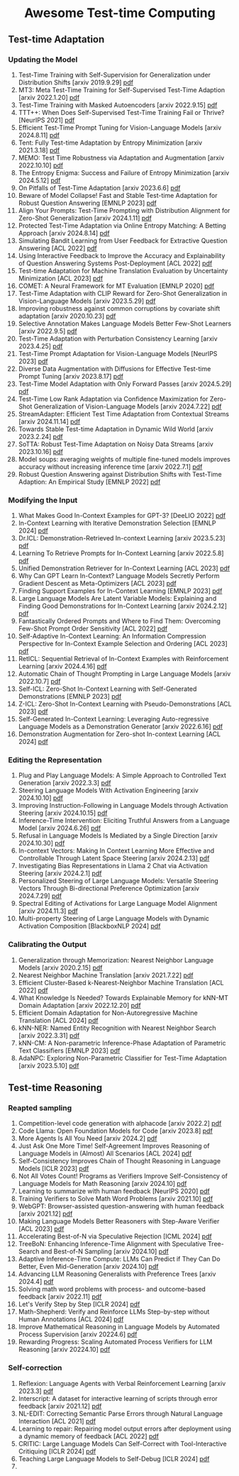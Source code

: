 <div align="center">
<h1>Awesome Test-time Computing</h1>
</div>

## Test-time Adaptation
### Updating the Model
1. Test-Time Training with Self-Supervision for Generalization under Distribution Shifts [arxiv 2019.9.29] [pdf](https://arxiv.org/pdf/1909.13231)
2. MT3: Meta Test-Time Training for Self-Supervised Test-Time Adaption [arxiv 2022.1.20] [pdf](https://arxiv.org/pdf/2103.16201)
3. Test-Time Training with Masked Autoencoders [arxiv 2022.9.15] [pdf](https://arxiv.org/pdf/2209.07522)
4. TTT++: When Does Self-Supervised Test-Time Training Fail or Thrive? [NeurIPS 2021] [pdf](https://proceedings.neurips.cc/paper_files/paper/2021/file/b618c3210e934362ac261db280128c22-Paper.pdf)
5. Efficient Test-Time Prompt Tuning for Vision-Language Models [arxiv 2024.8.11] [pdf](https://arxiv.org/pdf/2408.05775)
6. Tent: Fully Test-time Adaptation by Entropy Minimization [arxiv 2021.3.18] [pdf](https://arxiv.org/pdf/2006.10726)
7. MEMO: Test Time Robustness via Adaptation and Augmentation [arxiv 2022.10.10] [pdf](https://arxiv.org/pdf/2110.09506)
8. The Entropy Enigma: Success and Failure of Entropy Minimization [arxiv 2024.5.12] [pdf](https://arxiv.org/pdf/2405.05012)
9. On Pitfalls of Test-Time Adaptation [arxiv 2023.6.6] [pdf](https://arxiv.org/pdf/2306.03536)
10. Beware of Model Collapse! Fast and Stable Test-time Adaptation for Robust Question Answering [EMNLP 2023] [pdf](https://aclanthology.org/2023.emnlp-main.803.pdf)
11. Align Your Prompts: Test-Time Prompting with Distribution Alignment for Zero-Shot Generalization [arxiv 2024.1.11] [pdf](https://arxiv.org/pdf/2311.01459)
12. Protected Test-Time Adaptation via Online Entropy Matching: A Betting Approach [arxiv 2024.8.14] [pdf](https://arxiv.org/pdf/2408.07511)
13. Simulating Bandit Learning from User Feedback for Extractive Question Answering [ACL 2022] [pdf](https://aclanthology.org/2022.acl-long.355.pdf)
14. Using Interactive Feedback to Improve the Accuracy and Explainability of Question Answering Systems Post-Deployment [ACL 2022] [pdf](https://aclanthology.org/2022.findings-acl.75.pdf)
15. Test-time Adaptation for Machine Translation Evaluation by Uncertainty Minimization [ACL 2023] [pdf](https://aclanthology.org/2023.acl-long.47.pdf)
16. COMET: A Neural Framework for MT Evaluation [EMNLP 2020] [pdf](https://aclanthology.org/2020.emnlp-main.213.pdf)
17. Test-Time Adaptation with CLIP Reward for Zero-Shot Generalization in Vision-Language Models [arxiv 2023.5.29] [pdf](https://arxiv.org/pdf/2305.18010)
18. Improving robustness against common corruptions by covariate shift adaptation [arxiv 2020.10.23] [pdf](https://arxiv.org/pdf/2006.16971)
19. Selective Annotation Makes Language Models Better Few-Shot Learners [arxiv 2022.9.5] [pdf](https://arxiv.org/pdf/2209.01975)
20. Test-Time Adaptation with Perturbation Consistency Learning [arxiv 2023.4.25] [pdf](https://arxiv.org/pdf/2304.12764)
21. Test-Time Prompt Adaptation for Vision-Language Models [NeurIPS 2023] [pdf](https://proceedings.neurips.cc/paper_files/paper/2023/file/cdd0640218a27e9e2c0e52e324e25db0-Paper-Conference.pdf)
22. Diverse Data Augmentation with Diffusions for Effective Test-time Prompt Tuning [arxiv 2023.8.17] [pdf](https://arxiv.org/pdf/2308.06038)
23. Test-Time Model Adaptation with Only Forward Passes [arxiv 2024.5.29] [pdf](https://arxiv.org/pdf/2404.01650)
24. Test-Time Low Rank Adaptation via Confidence Maximization for Zero-Shot Generalization of Vision-Language Models [arxiv 2024.7.22] [pdf](https://arxiv.org/pdf/2407.15913)
25. StreamAdapter: Efficient Test Time Adaptation from Contextual Streams [arxiv 2024.11.14] [pdf](https://arxiv.org/pdf/2411.09289)
26. Towards Stable Test-time Adaptation in Dynamic Wild World [arxiv 2023.2.24] [pdf](https://arxiv.org/pdf/2302.12400)
27. SoTTA: Robust Test-Time Adaptation on Noisy Data Streams [arxiv 2023.10.16] [pdf](https://arxiv.org/pdf/2310.10074)
28. Model soups: averaging weights of multiple fine-tuned models improves accuracy without increasing inference time [arxiv 2022.7.1] [pdf](https://arxiv.org/pdf/2203.05482)
29. Robust Question Answering against Distribution Shifts with Test-Time Adaption: An Empirical Study [EMNLP 2022] [pdf](https://aclanthology.org/2022.findings-emnlp.460.pdf)
### Modifying the Input
1. What Makes Good In-Context Examples for GPT-3? [DeeLIO 2022] [pdf](https://aclanthology.org/2022.deelio-1.10.pdf)
2. In-Context Learning with Iterative Demonstration Selection [EMNLP 2024] [pdf](https://aclanthology.org/2024.findings-emnlp.438.pdf)
3. Dr.ICL: Demonstration-Retrieved In-context Learning [arxiv 2023.5.23] [pdf](https://arxiv.org/pdf/2305.14128)
4. Learning To Retrieve Prompts for In-Context Learning [arxiv 2022.5.8] [pdf](https://arxiv.org/pdf/2112.08633)
5. Unified Demonstration Retriever for In-Context Learning [ACL 2023] [pdf](https://aclanthology.org/2023.acl-long.256.pdf)
6. Why Can GPT Learn In-Context? Language Models Secretly Perform Gradient Descent as Meta-Optimizers [ACL 2023] [pdf](https://aclanthology.org/2023.findings-acl.247.pdf)
7. Finding Support Examples for In-Context Learning [EMNLP 2023] [pdf](https://aclanthology.org/2023.findings-emnlp.411.pdf)
8. Large Language Models Are Latent Variable Models: Explaining and Finding Good Demonstrations for In-Context Learning [arxiv 2024.2.12] [pdf](https://arxiv.org/pdf/2301.11916)
9. Fantastically Ordered Prompts and Where to Find Them: Overcoming Few-Shot Prompt Order Sensitivity [ACL 2022] [pdf](https://aclanthology.org/2022.acl-long.556.pdf)
10. Self-Adaptive In-Context Learning: An Information Compression Perspective for In-Context Example Selection and Ordering [ACL 2023] [pdf](https://aclanthology.org/2023.acl-long.79.pdf)
11. RetICL: Sequential Retrieval of In-Context Examples with Reinforcement Learning [arxiv 2024.4.16] [pdf](https://arxiv.org/pdf/2305.14502)
12. Automatic Chain of Thought Prompting in Large Language Models [arxiv 2022.10.7] [pdf](https://arxiv.org/pdf/2210.03493)
13. Self-ICL: Zero-Shot In-Context Learning with Self-Generated Demonstrations [EMNLP 2023] [pdf](https://aclanthology.org/2023.emnlp-main.968.pdf)
14. Z-ICL: Zero-Shot In-Context Learning with Pseudo-Demonstrations [ACL 2023] [pdf](https://aclanthology.org/2023.acl-long.129.pdf)
15. Self-Generated In-Context Learning: Leveraging Auto-regressive Language Models as a Demonstration Generator [arxiv 2022.6.16] [pdf](https://arxiv.org/pdf/2206.08082)
16. Demonstration Augmentation for Zero-shot In-context Learning [ACL 2024] [pdf](https://aclanthology.org/2024.findings-acl.846.pdf)
### Editing the Representation
1. Plug and Play Language Models: A Simple Approach to Controlled Text Generation [arxiv 2022.3.3] [pdf](https://arxiv.org/pdf/1912.02164)
2. Steering Language Models With Activation Engineering [arxiv 2024.10.10] [pdf](https://arxiv.org/pdf/2308.10248)
3. Improving Instruction-Following in Language Models through Activation Steering [arxiv 2024.10.15] [pdf](https://arxiv.org/pdf/2410.12877)
4. Inference-Time Intervention: Eliciting Truthful Answers from a Language Model [arxiv 2024.6.26] [pdf](https://arxiv.org/pdf/2306.03341)
5. Refusal in Language Models Is Mediated by a Single Direction [arxiv 2024.10.30] [pdf](https://arxiv.org/pdf/2406.11717)
6. In-context Vectors: Making In Context Learning More Effective and Controllable Through Latent Space Steering [arxiv 2024.2.13] [pdf](https://arxiv.org/pdf/2311.06668)
7. Investigating Bias Representations in Llama 2 Chat via Activation Steering [arxiv 2024.2.1] [pdf](https://arxiv.org/pdf/2402.00402)
8. Personalized Steering of Large Language Models: Versatile Steering Vectors Through Bi-directional Preference Optimization [arxiv 2024.7.29] [pdf](https://arxiv.org/pdf/2406.00045)
9. Spectral Editing of Activations for Large Language Model Alignment [arxiv 2024.11.3] [pdf](https://arxiv.org/pdf/2405.09719)
10. Multi-property Steering of Large Language Models with Dynamic Activation Composition [BlackboxNLP 2024] [pdf](https://aclanthology.org/2024.blackboxnlp-1.34.pdf)
### Calibrating the Output
1. Generalization through Memorization: Nearest Neighbor Language Models [arxiv 2020.2.15] [pdf](https://arxiv.org/pdf/1911.00172)
2. Nearest Neighbor Machine Translation [arxiv 2021.7.22] [pdf](https://arxiv.org/pdf/2010.00710)
3. Efficient Cluster-Based k-Nearest-Neighbor Machine Translation [ACL 2022] [pdf](https://aclanthology.org/2022.acl-long.154.pdf)
4. What Knowledge Is Needed? Towards Explainable Memory for kNN-MT Domain Adaptation [arxiv 2022.12.20] [pdf](https://arxiv.org/pdf/2211.04052)
5. Efficient Domain Adaptation for Non-Autoregressive Machine Translation [ACL 2024] [pdf](https://aclanthology.org/2024.findings-acl.810.pdf)
6. kNN-NER: Named Entity Recognition with Nearest Neighbor Search [arxiv 2022.3.31] [pdf](https://arxiv.org/pdf/2203.17103)
7. kNN-CM: A Non-parametric Inference-Phase Adaptation of Parametric Text Classifiers [EMNLP 2023] [pdf](https://aclanthology.org/2023.findings-emnlp.903.pdf)
8. AdaNPC: Exploring Non-Parametric Classifier for Test-Time Adaptation [arxiv 2023.5.10] [pdf](https://arxiv.org/pdf/2304.12566)



## Test-time Reasoning
### Reapted sampling
1. Competition-level code generation with alphacode [arxiv 2022.2] [pdf](https://arxiv.org/pdf/2203.07814)
2. Code Llama: Open Foundation Models for Code [arxiv 2023.8] [pdf](https://arxiv.org/pdf/2308.12950)
3. More Agents Is All You Need [arxiv 2024.2] [pdf](https://arxiv.org/pdf/2402.05120)
4. Just Ask One More Time! Self-Agreement Improves Reasoning of Language Models in (Almost) All Scenarios [ACL 2024] [pdf](https://aclanthology.org/2024.findings-acl.230.pdf)
5. Self-Consistency Improves Chain of Thought Reasoning in Language Models [ICLR 2023] [pdf](https://openreview.net/pdf?id=1PL1NIMMrw)
6. Not All Votes Count! Programs as Verifiers Improve Self-Consistency of Language Models for Math Reasoning [arxiv 2024.10] [pdf](https://arxiv.org/pdf/2410.12608)
7. Learning to summarize with human feedback [NeurIPS 2020] [pdf](https://proceedings.neurips.cc/paper_files/paper/2020/file/1f89885d556929e98d3ef9b86448f951-Paper.pdf)
8. Training Verifiers to Solve Math Word Problems [arxiv 2021.10] [pdf](https://arxiv.org/pdf/2110.14168)
9. WebGPT: Browser-assisted question-answering with human feedback [arxiv 2021.12] [pdf](https://arxiv.org/pdf/2112.09332)
10. Making Language Models Better Reasoners with Step-Aware Verifier [ACL 2023] [pdf](https://aclanthology.org/2023.acl-long.291.pdf)
11. Accelerating Best-of-N via Speculative Rejection [ICML 2024] [pdf](https://openreview.net/pdf?id=dRp8tAIPhj)
12. TreeBoN: Enhancing Inference-Time Alignment with Speculative Tree-Search and Best-of-N Sampling [arxiv 2024.10] [pdf](https://arxiv.org/pdf/2410.16033)
13. Adaptive Inference-Time Compute: LLMs Can Predict if They Can Do Better, Even Mid-Generation [arxiv 2024.10] [pdf](https://arxiv.org/pdf/2410.02725)
14. Advancing LLM Reasoning Generalists with Preference Trees [arxiv 2024.4] [pdf](https://arxiv.org/pdf/2404.02078)
15. Solving math word problems with process- and outcome-based feedback [arxiv 2022.11] [pdf](https://arxiv.org/pdf/2211.14275)
16. Let's Verify Step by Step [ICLR 2024] [pdf](https://openreview.net/pdf?id=v8L0pN6EOi)
17. Math-Shepherd: Verify and Reinforce LLMs Step-by-step without Human Annotations [ACL 2024] [pdf](https://aclanthology.org/2024.acl-long.510.pdf)
18. Improve Mathematical Reasoning in Language Models by Automated Process Supervision [arxiv 20224.6] [pdf](https://arxiv.org/pdf/2406.06592)
19. Rewarding Progress: Scaling Automated Process Verifiers for LLM Reasoning [arxiv 20224.10] [pdf](https://arxiv.org/pdf/2410.08146)

### Self-correction
1. Reflexion: Language Agents with Verbal Reinforcement Learning [arxiv 2023.3] [pdf](https://arxiv.org/pdf/2303.11366)
2. Interscript: A dataset for interactive learning of scripts through error feedback [arxiv 2021.12] [pdf](https://arxiv.org/pdf/2112.07867)
3. NL-EDIT: Correcting Semantic Parse Errors through Natural Language Interaction [ACL 2021] [pdf](https://aclanthology.org/2021.naacl-main.444.pdf)
4. Learning to repair: Repairing model output errors after deployment using a dynamic memory of feedback [ACL 2022] [pdf](https://aclanthology.org/2022.findings-naacl.26.pdf)
5. CRITIC: Large Language Models Can Self-Correct with Tool-Interactive Critiquing [ICLR 2024] [pdf](https://openreview.net/pdf?id=Sx038qxjek)
6. Teaching Large Language Models to Self-Debug [ICLR 2024] [pdf](https://openreview.net/pdf?id=KuPixIqPiq)
7. 

